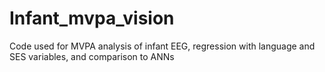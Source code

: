 # Infant_mvpa_vision
Code used for MVPA analysis of infant EEG, regression with language and SES variables, and comparison to ANNs
